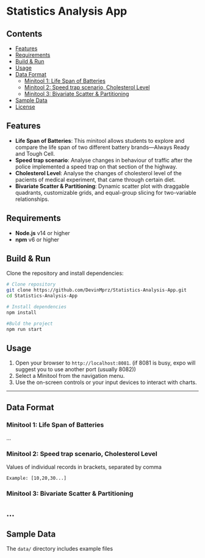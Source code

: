 # Statistics Analysis App

## Contents

- [Features](#features)
- [Requirements](#requirements)
- [Build & Run](#build--run)
- [Usage](#usage)
- [Data Format](#data-format)
  - [Minitool 1: Life Span of Batteries](#minitool-1-life-span-of-batteries)
  - [Minitool 2: Speed trap scenario, Cholesterol Level](#minitool-2-speed-trap-scenario-cholesterol-level)
  - [Minitool 3: Bivariate Scatter & Partitioning](#minitool-3-bivariate-scatter--partitioning)
- [Sample Data](#sample-data)
- [License](#license)

## Features

- **Life Span of Batteries**: This minitool allows students to explore and compare the life span of two different battery brands—Always Ready and Tough Cell.
- **Speed trap scenario**: Analyse changes in behaviour of traffic after the police implemented a speed trap on that section of the highway.
- **Cholesterol Level**: Analyse the changes of cholesterol level of the pacients of medical experiment, that came through certain diet.
- **Bivariate Scatter & Partitioning**: Dynamic scatter plot with draggable quadrants, customizable grids, and equal-group slicing for two-variable relationships.

## Requirements

- **Node.js** v14 or higher
- **npm** v6 or higher

## Build & Run

Clone the repository and install dependencies:

```bash
# Clone repository
git clone https://github.com/DevinMprz/Statistics-Analysis-App.git
cd Statistics-Analysis-App

# Install dependencies
npm install

#Buld the project
npm run start
```

## Usage

1. Open your browser to `http://localhost:8081`. (if 8081 is busy, expo will suggest you to use another port (usually 8082))
2. Select a Minitool from the navigation menu.
3. Use the on-screen controls or your input devices to interact with charts.

---

## Data Format

### Minitool 1: Life Span of Batteries

...

### Minitool 2: Speed trap scenario, Cholesterol Level

Values of individual records in brackets, separated by comma

```
Example: [10,20,30...]
```

### Minitool 3: Bivariate Scatter & Partitioning

## ...

## Sample Data

The `data/` directory includes example files
